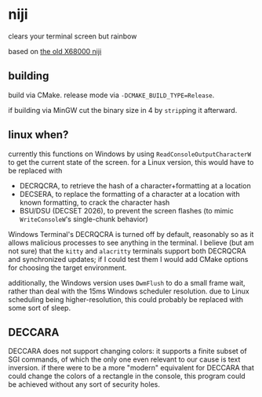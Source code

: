 # niji

clears your terminal screen but rainbow

based on [the old X68000 niji](https://twitter.com/kata68k/status/1782780099148046481)

## building

build via CMake. release mode via `-DCMAKE_BUILD_TYPE=Release`.

if building via MinGW cut the binary size in 4 by `strip`ping it afterward.

## linux when?

currently this functions on Windows by using `ReadConsoleOutputCharacterW` to get the current state of the screen. for a
Linux version, this would have to be replaced with
- DECRQCRA, to retrieve the hash of a character+formatting at a location
- DECSERA, to replace the formatting of a character at a location with known formatting, to crack the character hash
- BSU/DSU (DECSET 2026), to prevent the screen flashes (to mimic `WriteConsoleW`'s single-chunk behavior)

Windows Terminal's DECRQCRA is turned off by default, reasonably so as it allows malicious processes to see anything in
the terminal. I believe (but am not sure) that the `kitty` and `alacritty` terminals support both DECRQCRA and
synchronized updates; if I could test them I would add CMake options for choosing the target environment.

additionally, the Windows version uses `DwmFlush` to do a small frame wait, rather than deal with the 15ms Windows
scheduler resolution. due to Linux scheduling being higher-resolution, this could probably be replaced with some sort of
sleep.

## DECCARA

DECCARA does not support changing colors: it supports a finite subset of SGI commands, of which the only one even
relevant to our cause is text inversion. if there were to be a more "modern" equivalent for DECCARA that could change
the colors of a rectangle in the console, this program could be achieved without any sort of security holes.

